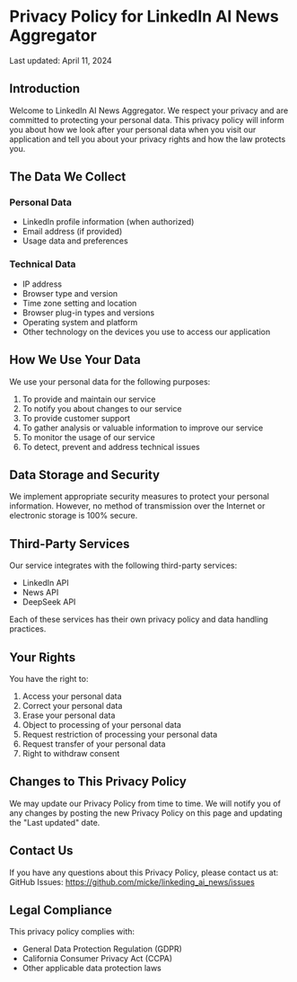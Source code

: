 # Privacy Policy for LinkedIn AI News Aggregator

Last updated: April 11, 2024

## Introduction

Welcome to LinkedIn AI News Aggregator. We respect your privacy and are committed to protecting your personal data. This privacy policy will inform you about how we look after your personal data when you visit our application and tell you about your privacy rights and how the law protects you.

## The Data We Collect

### Personal Data
- LinkedIn profile information (when authorized)
- Email address (if provided)
- Usage data and preferences

### Technical Data
- IP address
- Browser type and version
- Time zone setting and location
- Browser plug-in types and versions
- Operating system and platform
- Other technology on the devices you use to access our application

## How We Use Your Data

We use your personal data for the following purposes:
1. To provide and maintain our service
2. To notify you about changes to our service
3. To provide customer support
4. To gather analysis or valuable information to improve our service
5. To monitor the usage of our service
6. To detect, prevent and address technical issues

## Data Storage and Security

We implement appropriate security measures to protect your personal information. However, no method of transmission over the Internet or electronic storage is 100% secure.

## Third-Party Services

Our service integrates with the following third-party services:
- LinkedIn API
- News API
- DeepSeek API

Each of these services has their own privacy policy and data handling practices.

## Your Rights

You have the right to:
1. Access your personal data
2. Correct your personal data
3. Erase your personal data
4. Object to processing of your personal data
5. Request restriction of processing your personal data
6. Request transfer of your personal data
7. Right to withdraw consent

## Changes to This Privacy Policy

We may update our Privacy Policy from time to time. We will notify you of any changes by posting the new Privacy Policy on this page and updating the "Last updated" date.

## Contact Us

If you have any questions about this Privacy Policy, please contact us at:
GitHub Issues: https://github.com/micke/linkeding_ai_news/issues

## Legal Compliance

This privacy policy complies with:
- General Data Protection Regulation (GDPR)
- California Consumer Privacy Act (CCPA)
- Other applicable data protection laws 